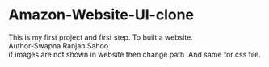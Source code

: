 # Amazon-Website-UI-clone
This is my first project and first step. To built a website.
<br>
Author-Swapna Ranjan Sahoo
<br>
if images are not shown in website then change path .And same for css file.